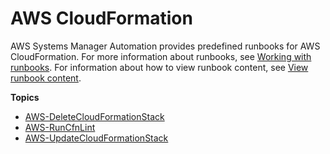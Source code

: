 # AWS CloudFormation<a name="automation-ref-cfn"></a>

AWS Systems Manager Automation provides predefined runbooks for AWS CloudFormation\. For more information about runbooks, see [Working with runbooks](automation-documents.md)\. For information about how to view runbook content, see [View runbook content](automation-documents-reference.md#view-automation-json)\.

**Topics**
+ [AWS\-DeleteCloudFormationStack](automation-aws-deletecloudformationstack.md)
+ [AWS\-RunCfnLint](automation-aws-runcfnlint.md)
+ [AWS\-UpdateCloudFormationStack](automation-aws-updatecloudformationstack.md)
